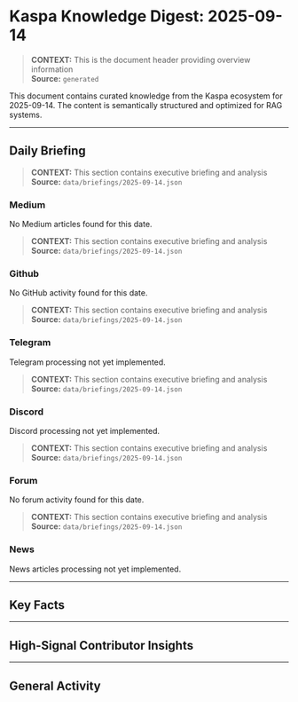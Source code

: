 # Kaspa Knowledge Digest: 2025-09-14

> **CONTEXT:** This is the document header providing overview information  
> **Source:** `generated`

This document contains curated knowledge from the Kaspa ecosystem
for 2025-09-14. The content is semantically structured and optimized
for RAG systems.

---

## Daily Briefing

> **CONTEXT:** This section contains executive briefing and analysis  
> **Source:** `data/briefings/2025-09-14.json`

### Medium

No Medium articles found for this date.

> **CONTEXT:** This section contains executive briefing and analysis  
> **Source:** `data/briefings/2025-09-14.json`

### Github

No GitHub activity found for this date.

> **CONTEXT:** This section contains executive briefing and analysis  
> **Source:** `data/briefings/2025-09-14.json`

### Telegram

Telegram processing not yet implemented.

> **CONTEXT:** This section contains executive briefing and analysis  
> **Source:** `data/briefings/2025-09-14.json`

### Discord

Discord processing not yet implemented.

> **CONTEXT:** This section contains executive briefing and analysis  
> **Source:** `data/briefings/2025-09-14.json`

### Forum

No forum activity found for this date.

> **CONTEXT:** This section contains executive briefing and analysis  
> **Source:** `data/briefings/2025-09-14.json`

### News

News articles processing not yet implemented.

---

## Key Facts



---

## High-Signal Contributor Insights



---

## General Activity

